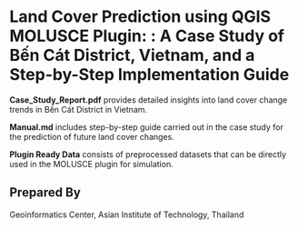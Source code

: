 # Land Cover Prediction using QGIS MOLUSCE Plugin: : A Case Study of Bến Cát District, Vietnam, and a Step-by-Step Implementation Guide

**Case_Study_Report.pdf** provides detailed insights into land cover change trends in Bến Cát District in Vietnam.

**Manual.md** includes step-by-step guide carried out in the case study for the prediction of future land cover changes.

**Plugin Ready Data** consists of preprocessed datasets that can be directly used in the MOLUSCE plugin for simulation.


## Prepared By

Geoinformatics Center, Asian Institute of Technology, Thailand
